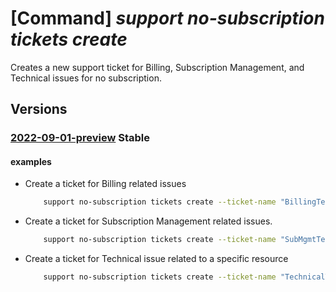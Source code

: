 # [Command] _support no-subscription tickets create_

Creates a new support ticket for Billing, Subscription Management, and Technical issues for no subscription.

## Versions

### [2022-09-01-preview](/Resources/mgmt-plane/L3Byb3ZpZGVycy9taWNyb3NvZnQuc3VwcG9ydC9zdXBwb3J0dGlja2V0cy97fQ==/2022-09-01-preview.xml) **Stable**

<!-- mgmt-plane /providers/microsoft.support/supporttickets/{} 2022-09-01-preview -->

#### examples

- Create a ticket for Billing related issues
    ```bash
        support no-subscription tickets create --ticket-name "BillingTestTicketName" --title "BillingTicketTitle"--contact-country "USA" --contact-email "abc@contoso.com" --contact-first-name "Foo" --contact-language "en-US" --contact-last-name "Bar" --contact-method "email" --contact-timezone "Pacific Standard Time" --description "BillingTicketDescription" --advanced-diagnostic-consent "Yes" --problem-classification  "/providers/Microsoft.Support/services/BillingServiceNameGuid/problemClassifications/BillingProblemClassificationNameGuid" --severity "minimal"
    ```

- Create a ticket for Subscription Management related issues.
    ```bash
        support no-subscription tickets create --ticket-name "SubMgmtTestTicketName" --title "SubMgmtTicketTitle" --contact-country "USA" --contact-email "abc@contoso.com" --contact-first-name "Foo" --contact-language "en-US" --contact-last-name "Bar" --contact-method "email" --contact-timezone "Pacific Standard Time" --description "SubMgmtTicketDescription" --advanced-diagnostic-consent "Yes" --problem-classification  "/providers/Microsoft.Support/services/SubMgmtServiceNameGuid/problemClassifications/SubMgmtProblemClassificationNameGuid" --severity "minimal"
    ```

- Create a ticket for Technical issue related to a specific resource
    ```bash
        support no-subscription tickets create --ticket-name "TechnicalTestTicketName" --title "TechnicalTicketTitle" --contact-country "USA" --contact-email "abc@contoso.com" --contact-first-name "Foo" --contact-language "en-US" --contact-last-name "Bar" --contact-method "email" --contact-timezone "Pacific Standard Time" --contact-additional-emails "xyz@contoso.com" "devs@contoso.com"--description "TechnicalTicketDescription" --advanced-diagnostic-consent "Yes" --problem-classification  "/providers/Microsoft.Support/services/TechnicalServiceNameGuid/problemClassifications/TechnicalProblemClassificationNameGuid" --severity "minimal" --technical-resource "/RgName/providers/Microsoft.Compute/virtualMachines/RName" --secondary-consent "[{type:VirtualMachineMemoryDump,user-consent:No}]"
    ```
